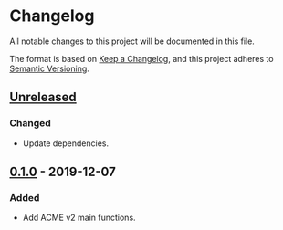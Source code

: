 # Changelog
All notable changes to this project will be documented in this file.

The format is based on [Keep a Changelog](https://keepachangelog.com/en/1.0.0/),
and this project adheres to [Semantic Versioning](https://semver.org/spec/v2.0.0.html).

## [Unreleased]
### Changed
- Update dependencies.

## [0.1.0] - 2019-12-07
### Added
- Add ACME v2 main functions.

[Unreleased]: https://github.com/sergioaugrod/acmex/compare/v0.1.0...HEAD
[0.1.0]: https://github.com/sergioaugrod/acmex/releases/tag/v0.1.0
